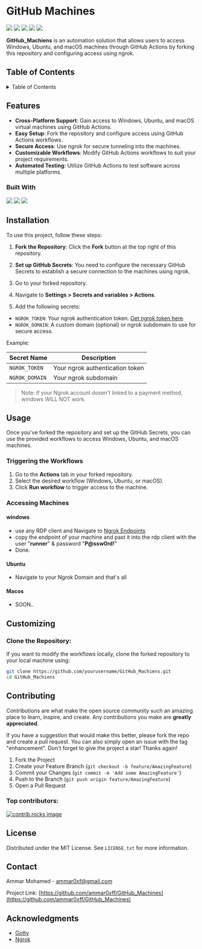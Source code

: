 # GitHub Machines


<p>
  <img src="https://img.shields.io/github/contributors/ammar0xff/GitHub_Machines.svg?style=for-the-badge&color=red" />
  <img src="https://img.shields.io/github/forks/ammar0xff/GitHub_Machines.svg?style=for-the-badge&color=red" />
  <img src="https://img.shields.io/github/stars/ammar0xff/GitHub_Machines?style=for-the-badge&color=red" />
  <img src="https://img.shields.io/github/issues/ammar0xff/GitHub_Machines.svg?style=for-the-badge&color=red" />
  <img src="https://img.shields.io/github/license/ammar0xff/GitHub_Machines?style=for-the-badge&color=red">
</p>

**GitHub_Machiens** is an automation solution that allows users to access Windows, Ubuntu, and macOS machines through
GitHub Actions by forking this repository and configuring access using ngrok.


## Table of Contents

<!-- TABLE OF CONTENTS -->
<details>
  <summary>Table of Contents</summary>
  <ol>
    <li><a href="#features">Features</a>
    <li><a href="#built-With">Built With</a>
    <li><a href="#installation">Installation</a>
    <li><a href="#usage">Usage</a>
      <ul>
        <li><a href="#triggering-the-workflows">Triggering the Workflows</a></li>
        <li><a href="#accessing-machines">Accessing Machines</a>
          <ul>
            <li><a href="#windows">Window</a></li>
            <li><a href="#ubuntu">Ubuntu</a></li>
            <li><a href="#macos">Macos</a></li>
          </ul>
        </li>
      </ul>
    </li>
    <li><a href="#customizing">Customizing</a></li>
    <li><a href="#contributing">Contributing</a></li>
    <li><a href="#license">License</a></li>
    <li><a href="#contact">Contact</a></li>
    <li><a href="#acknowledgments">Acknowledgments</a></li>
  </ol>
</details>



## Features
- **Cross-Platform Support**: Gain access to Windows, Ubuntu, and macOS virtual machines using GitHub Actions.
- **Easy Setup**: Fork the repository and configure access using GitHub Actions workflows.
- **Secure Access**: Use ngrok for secure tunneling into the machines.
- **Customizable Workflows**: Modify GitHub Actions workflows to suit your project requirements.
- **Automated Testing**: Utilize GitHub Actions to test software across multiple platforms.




### Built With

<p>
<img src="https://img.shields.io/badge/github%20actions-%232671E5.svg?style=for-the-badge&logo=githubactions&logoColor=white" />
<img src="https://img.shields.io/badge/GNU%20Bash-4EAA25?style=for-the-badge&logo=GNU%20Bash&logoColor=white" />
<img src="https://img.shields.io/badge/Windows%20Terminal-%234D4D4D.svg?style=for-the-badge&logo=windows-terminal&logoColor=white"/>
</p>



## Installation

To use this project, follow these steps:

1. **Fork the Repository**:
Click the **Fork** button at the top right of this repository.

2. **Set up GitHub Secrets**:
You need to configure the necessary GitHub Secrets to establish a secure connection to the machines using ngrok.

1. Go to your forked repository.
2. Navigate to **Settings > Secrets and variables > Actions**.
3. Add the following secrets:
- `NGROK_TOKEN`: Your ngrok authentication token. [Get ngrok token here](https://ngrok.com).
- `NGROK_DOMAIN`: A custom domain (optional) or ngrok subdomain to use for secure access.

Example:

| Secret Name | Description |
|----------------|-------------------------------------|
| `NGROK_TOKEN`  | Your ngrok authentication token |
| `NGROK_DOMAIN` | Your ngrok subdomain            |

> Note: if your Ngrok account dosen't linked to a payment method, windows WILL NOT work.

## Usage

Once you've forked the repository and set up the GitHub Secrets, you can use the provided workflows to access Windows,
Ubuntu, and macOS machines.

### Triggering the Workflows

1. Go to the **Actions** tab in your forked repository.
2. Select the desired workflow (Windows, Ubuntu, or macOS).
3. Click **Run workflow** to trigger access to the machine.

### Accessing Machines

#### **windows**
- use any RDP client and Navigate to [Ngrok Endpoints](https://dashboard.ngrok.com/cloud-edge/endpoints)
- copy the endpoint of your machine and past it into the rdp client with the user "**runner**" & password
"**P@ssw0rd!**"
- Done.
#### **Ubuntu**
- Navigate to your Ngrok Domain and that's all
#### **Macos**
- SOON..


## Customizing

### Clone the Repository:
If you want to modify the workflows locally, clone the forked repository to your local machine using:

```bash
git clone https://github.com/yourusername/GitHub_Machiens.git
cd GitHub_Machiens
```

<!-- CONTRIBUTING -->
## Contributing

Contributions are what make the open source community such an amazing place to learn, inspire, and create. Any
contributions you make are **greatly appreciated**.

If you have a suggestion that would make this better, please fork the repo and create a pull request. You can also
simply open an issue with the tag "enhancement".
Don't forget to give the project a star! Thanks again!

1. Fork the Project
2. Create your Feature Branch (`git checkout -b feature/AmazingFeature`)
3. Commit your Changes (`git commit -m 'Add some AmazingFeature'`)
4. Push to the Branch (`git push origin feature/AmazingFeature`)
5. Open a Pull Request


### Top contributors:

<a href="https://github.com/ammar0xff/GitHub_Machines/graphs/contributors">
  <img src="https://contrib.rocks/image?repo=ammar0xff/GitHub_Machines" alt="contrib.rocks image" />
</a>



<!-- LICENSE -->
## License

Distributed under the MIT License. See `LICENSE.txt` for more information.




<!-- CONTACT -->
## Contact

Ammar Mohamed - ammar0xf@gmail.com

Project Link: [https://github.com/ammar0xff/GitHub_Machines](https://github.com/ammar0xff/GitHub_Machines)




<!-- ACKNOWLEDGMENTS -->
## Acknowledgments

* [Gotty](https://github.com/yudai/gotty)
* [Ngrok](https://ngrok.com/)
